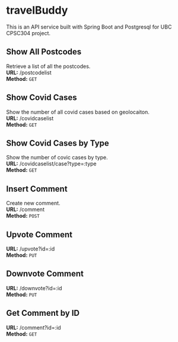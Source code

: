 # travelBuddy
This is an API service built with Spring Boot and Postgresql for UBC CPSC304 project.

## Show All Postcodes
Retrieve a list of all the postcodes.<br>
**URL:**
/postcodelist <br>
**Method:**
`GET`<br>

## Show Covid Cases
Show the number of all covid cases based on geolocaiton.<br>
**URL:**
/covidcaselist <br>
**Method:**
`GET`

## Show Covid Cases by Type
Show the number of covic cases by type.<br>
**URL:**
/covidcaselist/case?type=:type <br>
**Method:**
`GET`


## Insert Comment
Create new comment.<br>
**URL:**
/comment <br>
**Method:**
`POST`

## Upvote Comment
**URL:**
/upvote?id=:id <br>
**Method:**
`PUT`


## Downvote Comment
**URL:**
/downvote?id=:id <br>
**Method:**
`PUT`


## Get Comment by ID
**URL:**
/comment?id=:id <br>
**Method:**
`GET`


